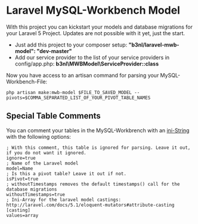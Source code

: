 # Laravel MySQL-Workbench Model

With this project you can kickstart your models and database migrations for your Laravel 5 Project. Updates are not possible with it yet, just the start.

* Just add this project to your composer setup: **"b3nl/laravel-mwb-model": "dev-master"**
* Add our service provider to the list of your service providers in config/app.php: **b3nl\MWBModel\ServiceProvider::class**
 
Now you have access to an artisan command for parsing your MySQL-Workbench-File:

```
php artisan make:mwb-model $FILE_TO_SAVED_MODEL --pivots=$COMMA_SEPARATED_LIST_OF_YOUR_PIVOT_TABLE_NAMES
```

## Special Table Comments

You can comment your tables in the MySQL-Workbrench with an [ini-String](http://php.net/manual/de/function.parse-ini-string.php) with the following options:

```
; With this comment, this table is ignored for parsing. Leave it out, if you do not want it ignored.
ignore=true
; Name of the Laravel model 
model=Name
; Is this a pivot table? Leave it out if not.
isPivot=true
; withoutTimestamps removes the default timestamps() call for the database migrations
withoutTimestamps=true
; Ini-Array for the laravel model castings: http://laravel.com/docs/5.1/eloquent-mutators#attribute-casting
[casting]
values=array
``` 
